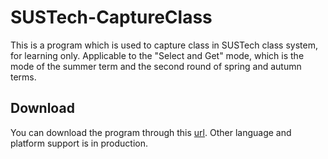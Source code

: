 # SUSTech-CaptureClass

This is a program which is used to capture class in SUSTech class system, for learning only.
Applicable to the "Select and Get" mode, which is the mode of the summer term and the second round of spring and autumn terms.

## Download

You can download the program through this [url](https://github.com/HuaHuaY/SUSTech-CaptureClass/releases).
Other language and platform support is in production.
